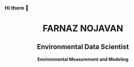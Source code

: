 ### Hi there 👋
<h1 align="center"> FARNAZ NOJAVAN </h1>

<h2 align="center"> Environmental Data Scientist</h2>
<h4 align="center"> Environmental Measurement and Modeling  </h4>

<!--
**farnazn/farnazn** is a ✨ _special_ ✨ repository because its `README.md` (this file) appears on your GitHub profile.

Here are some ideas to get you started:

- 🔭 I’m currently working on ...
- 🌱 I’m currently learning ...
- 👯 I’m looking to collaborate on ...
- 🤔 I’m looking for help with ...
- 💬 Ask me about ...
- 📫 How to reach me: ...
- 😄 Pronouns: ...
- ⚡ Fun fact: ...
-->

 
